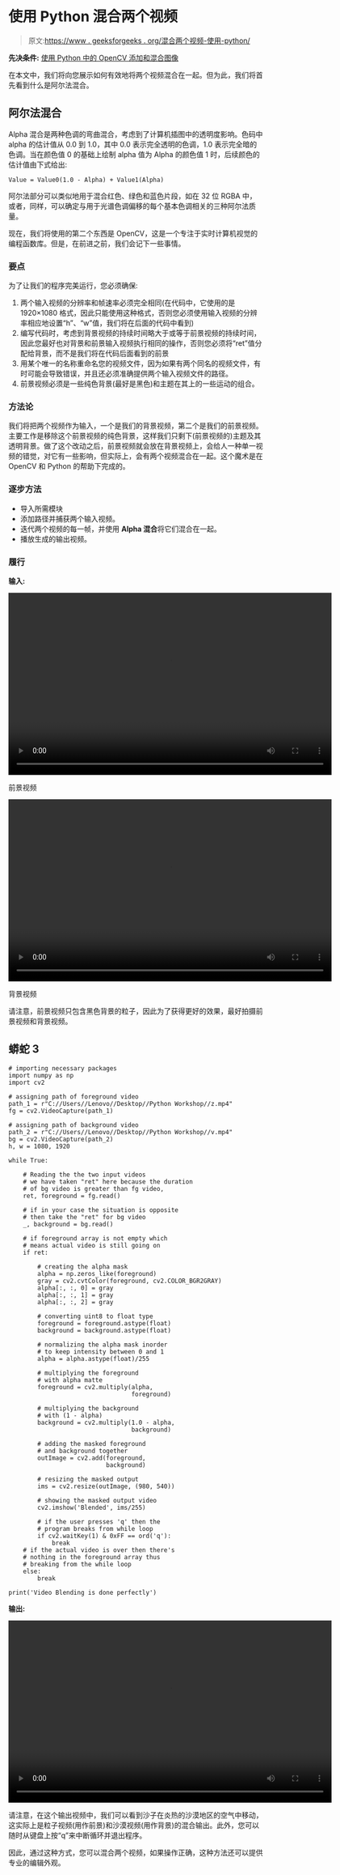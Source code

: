 # 使用 Python 混合两个视频

> 原文:[https://www . geeksforgeeks . org/混合两个视频-使用-python/](https://www.geeksforgeeks.org/blending-of-two-videos-using-python/)

**先决条件:** [使用 Python 中的 OpenCV 添加和混合图像](https://www.geeksforgeeks.org/addition-blending-images-using-opencv-python/)

在本文中，我们将向您展示如何有效地将两个视频混合在一起。但为此，我们将首先看到什么是阿尔法混合。

## **阿尔法混合**

Alpha 混合是两种色调的弯曲混合，考虑到了计算机插图中的透明度影响。色码中 alpha 的估计值从 0.0 到 1.0，其中 0.0 表示完全透明的色调，1.0 表示完全暗的色调。当在颜色值 0 的基础上绘制 alpha 值为 Alpha 的颜色值 1 时，后续颜色的估计值由下式给出:

```
Value = Value0(1.0 - Alpha) + Value1(Alpha)  
```

阿尔法部分可以类似地用于混合红色、绿色和蓝色片段，如在 32 位 RGBA 中，或者，同样，可以确定与用于光谱色调偏移的每个基本色调相关的三种阿尔法质量。

现在，我们将使用的第二个东西是 OpenCV，这是一个专注于实时计算机视觉的编程函数库。但是，在前进之前，我们会记下一些事情。

### 要点

为了让我们的程序完美运行，您必须确保:

1.  两个输入视频的分辨率和帧速率必须完全相同(在代码中，它使用的是 1920×1080 格式，因此只能使用这种格式，否则您必须使用输入视频的分辨率相应地设置“h”、“w”值，我们将在后面的代码中看到)
2.  编写代码时，考虑到背景视频的持续时间略大于或等于前景视频的持续时间，因此您最好也对背景和前景输入视频执行相同的操作，否则您必须将“ret”值分配给背景，而不是我们将在代码后面看到的前景
3.  用某个唯一的名称重命名您的视频文件，因为如果有两个同名的视频文件，有时可能会导致错误，并且还必须准确提供两个输入视频文件的路径。
4.  前景视频必须是一些纯色背景(最好是黑色)和主题在其上的一些运动的组合。

### **方法论**

我们将把两个视频作为输入，一个是我们的背景视频，第二个是我们的前景视频。主要工作是移除这个前景视频的纯色背景，这样我们只剩下(前景视频的)主题及其透明背景。做了这个改动之后，前景视频就会放在背景视频上，会给人一种单一视频的错觉，对它有一些影响，但实际上，会有两个视频混合在一起。这个魔术是在 OpenCV 和 Python 的帮助下完成的。

### 逐步方法

*   导入所需模块
*   添加路径并捕获两个输入视频。
*   迭代两个视频的每一帧，并使用 **Alpha 混合**将它们混合在一起。
*   播放生成的输出视频。

### 履行

**输入:**

<video class="wp-video-shortcode" id="video-557260-1" width="640" height="360" preload="metadata" controls=""><source type="video/mp4" src="https://media.geeksforgeeks.org/wp-content/uploads/20210212033214/z.mp4?_=1">[https://media.geeksforgeeks.org/wp-content/uploads/20210212033214/z.mp4](https://media.geeksforgeeks.org/wp-content/uploads/20210212033214/z.mp4)</video>

前景视频

<video class="wp-video-shortcode" id="video-557260-2" width="640" height="360" preload="metadata" controls=""><source type="video/mp4" src="https://media.geeksforgeeks.org/wp-content/uploads/20210212033643/v.mp4?_=2">[https://media.geeksforgeeks.org/wp-content/uploads/20210212033643/v.mp4](https://media.geeksforgeeks.org/wp-content/uploads/20210212033643/v.mp4)</video>

背景视频

请注意，前景视频只包含黑色背景的粒子，因此为了获得更好的效果，最好拍摄前景视频和背景视频。

## 蟒蛇 3

```
# importing necessary packages
import numpy as np
import cv2

# assigning path of foreground video
path_1 = r"C://Users//Lenovo//Desktop//Python Workshop//z.mp4"
fg = cv2.VideoCapture(path_1)

# assigning path of background video
path_2 = r"C://Users//Lenovo//Desktop//Python Workshop//v.mp4"
bg = cv2.VideoCapture(path_2)
h, w = 1080, 1920

while True:

    # Reading the the two input videos
    # we have taken "ret" here because the duration
    # of bg video is greater than fg video,
    ret, foreground = fg.read()

    # if in your case the situation is opposite
    # then take the "ret" for bg video
    _, background = bg.read()

    # if foreground array is not empty which
    # means actual video is still going on
    if ret:

        # creating the alpha mask
        alpha = np.zeros_like(foreground)
        gray = cv2.cvtColor(foreground, cv2.COLOR_BGR2GRAY)
        alpha[:, :, 0] = gray
        alpha[:, :, 1] = gray
        alpha[:, :, 2] = gray

        # converting uint8 to float type
        foreground = foreground.astype(float)
        background = background.astype(float)

        # normalizing the alpha mask inorder
        # to keep intensity between 0 and 1
        alpha = alpha.astype(float)/255

        # multiplying the foreground
        # with alpha matte
        foreground = cv2.multiply(alpha,
                                  foreground)

        # multiplying the background
        # with (1 - alpha)
        background = cv2.multiply(1.0 - alpha,
                                  background)

        # adding the masked foreground
        # and background together
        outImage = cv2.add(foreground,
                           background)

        # resizing the masked output
        ims = cv2.resize(outImage, (980, 540))

        # showing the masked output video
        cv2.imshow('Blended', ims/255)

        # if the user presses 'q' then the
        # program breaks from while loop
        if cv2.waitKey(1) & 0xFF == ord('q'):
            break
    # if the actual video is over then there's
    # nothing in the foreground array thus
    # breaking from the while loop
    else:
        break

print('Video Blending is done perfectly')
```

**输出:**

<video class="wp-video-shortcode" id="video-557260-3" width="640" height="360" preload="metadata" controls=""><source type="video/mp4" src="https://media.geeksforgeeks.org/wp-content/uploads/20210212043805/yehew1.mp4?_=3">[https://media.geeksforgeeks.org/wp-content/uploads/20210212043805/yehew1.mp4](https://media.geeksforgeeks.org/wp-content/uploads/20210212043805/yehew1.mp4)</video>

请注意，在这个输出视频中，我们可以看到沙子在炎热的沙漠地区的空气中移动，这实际上是粒子视频(用作前景)和沙漠视频(用作背景)的混合输出。此外，您可以随时从键盘上按“q”来中断循环并退出程序。

因此，通过这种方式，您可以混合两个视频，如果操作正确，这种方法还可以提供专业的编辑外观。